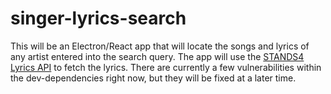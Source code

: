 # singer-lyrics-search

This will be an Electron/React app that will locate the songs and lyrics of any artist entered into the search query. The app will use the [STANDS4 Lyrics API](https://www.lyrics.com/lyrics_api.php) to fetch the lyrics. There are currently a few vulnerabilities within the dev-dependencies right now, but they will be fixed at a later time.